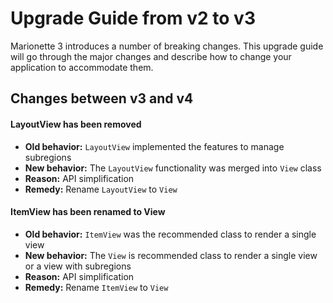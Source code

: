 # Upgrade Guide from v2 to v3

Marionette 3 introduces a number of breaking changes. This upgrade guide will go
through the major changes and describe how to change your application to
accommodate them.

## Changes between v3 and v4

#### LayoutView has been removed

 * **Old behavior:** `LayoutView` implemented the features to manage subregions  
 * **New behavior:** The `LayoutView` functionality was merged into `View` class 
 * **Reason:** API simplification
 * **Remedy:** Rename `LayoutView` to `View`
  
#### ItemView has been renamed to View

 * **Old behavior:** `ItemView` was the recommended class to render a single view   
 * **New behavior:** The `View` is recommended class to render a single view or a view
   with subregions 
 * **Reason:** API simplification
 * **Remedy:** Rename `ItemView` to `View`